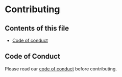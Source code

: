 # Contributing

## Contents of this file

- [Code of conduct](#code-of-conduct)

## Code of Conduct

Please read our [code of conduct](./code-of-conduct.md) before contributing.
